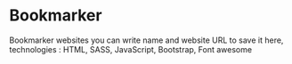 # Bookmarker
Bookmarker websites you can write name and website URL to save it here, technologies : HTML, SASS, JavaScript, Bootstrap, Font awesome 
